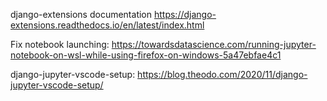 django-extensions documentation
https://django-extensions.readthedocs.io/en/latest/index.html

Fix notebook launching:
https://towardsdatascience.com/running-jupyter-notebook-on-wsl-while-using-firefox-on-windows-5a47ebfae4c1

django-jupyter-vscode-setup:
https://blog.theodo.com/2020/11/django-jupyter-vscode-setup/

